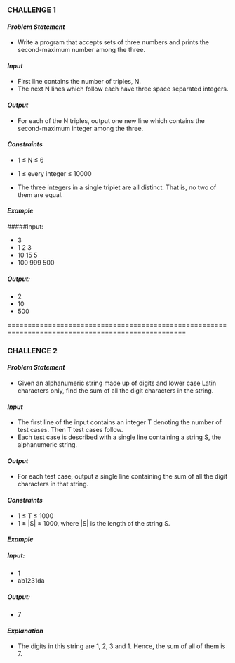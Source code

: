 
### **CHALLENGE 1**

#### *Problem Statement*

- Write a program that accepts sets of three numbers and prints the second-maximum number among the three.

#### *Input*		

- First line contains the number of triples, N.
- The next N lines which follow each have three space separated integers.

#### *Output*

- For each of the N triples, output one new line which contains the second-maximum integer among the three.

#### *Constraints*

- 1 ≤ N ≤ 6
- 1 ≤ every integer ≤ 10000

- The three integers in a single triplet are all distinct. That is, no two of them are equal.

#### *Example*

#####Input:

- 3
- 1 2 3
- 10 15 5
- 100 999 500

##### Output:

- 2
- 10
- 500
		
==================================================================================================

### **CHALLENGE 2**

#### *Problem Statement*

- Given an alphanumeric string made up of digits and lower case Latin characters only, find the sum of all the digit characters in the string.

#### *Input*

- The first line of the input contains an integer T denoting the number of test cases. Then T test cases follow.
- Each test case is described with a single line containing a string S, the alphanumeric string.

#### *Output*

- For each test case, output a single line containing the sum of all the digit characters in that string.
	
#### *Constraints*

- 1 ≤ T ≤ 1000
- 1 ≤ |S| ≤ 1000, where |S| is the length of the string S.

#### *Example*

##### Input:

- 1
- ab1231da

##### Output:

- 7

#### *Explanation*

- The digits in this string are 1, 2, 3 and 1. Hence, the sum of all of them is 7.
